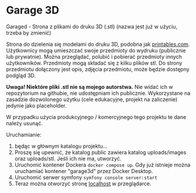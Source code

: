 # Garage 3D
Garaged - Strona z plikami do druku 3D (.stl)
(nazwa jest już w użyciu, trzeba by zmienić)

Strona do dzielenia się modelami do druku 3D, podobna jak [printables.com](https://www.printables.com).
Użytkownicy mogą umieszczać swoje przedmioty do wydruku (publicznie lub prywatnie).
Można przeglądać, polubić i pobierać przedmioty innych użytkowników. Przedmioty mogą
składać się z kilku plików stl. Do strony przedmiotu dołączony jest opis, zdjęcia przedmiotu,
może będzie dostępny podgląd 3D.


**Uwaga! Niektóre pliki .stl nie są mojego autorstwa.**
Nie widać ich w repozytorium na githubie, nie udostępniam ich publicznie.
Wykorzystane na zasadzie dozwolonego użytku (cele edukacyjne, projekt na zaliczenie)
jedynie jako placeholder.

W przypadku użycia produkcyjnego / komercyjnego tego projektu te dane należy usunąć.
<!--Jeśli będę pamiętał, w opisie każdego takiego pliku wstawię słowo "placeholder", aby
można je było łatwo usunąć.-->

Uruchamianie:

1. będąc w głównym katalogu projektu...
2. Proszę się upewnić, że katalog public zawiera katalog uploads/images oraz uploads/stl. Jeśli ich nie ma, utworzyć.
3. Uruchomić kontener Dockera `docker compose up`. Gdy już istnieje można uruchamiać kontener "garage3d" przez Docker Desktop.
4. Uruchomić serwer symfony `symfony console server:start`
5. Teraz można otworzyć stronę [localhost](http://localhost:8000/) w przeglądarce.